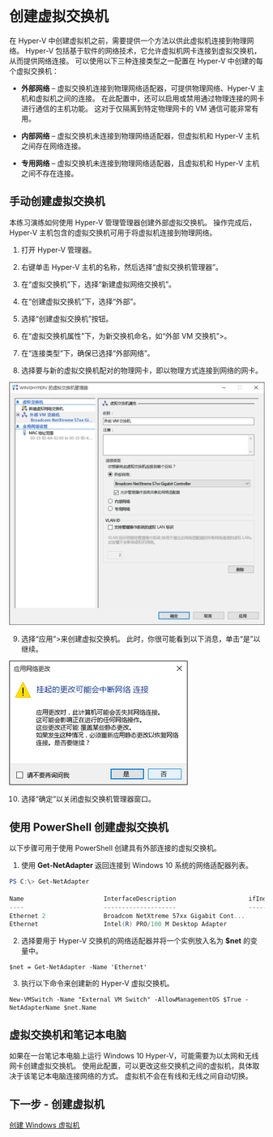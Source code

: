 # 创建虚拟交换机

在 Hyper-V 中创建虚拟机之前，需要提供一个方法以供此虚拟机连接到物理网络。 Hyper-V 包括基于软件的网络技术，它允许虚拟机网卡连接到虚拟交换机，从而提供网络连接。 可以使用以下三种连接类型之一配置在 Hyper-V 中创建的每个虚拟交换机：

- **外部网络** – 虚拟交换机连接到物理网络适配器，可提供物理网络、Hyper-V 主机和虚拟机之间的连接。 在此配置中，还可以启用或禁用通过物理连接的网卡进行通信的主机功能。 这对于仅隔离到特定物理网卡的 VM 通信可能非常有用。

- **内部网络** – 虚拟交换机未连接到物理网络适配器，但虚拟机和 Hyper-V 主机之间存在网络连接。

- **专用网络** – 虚拟交换机未连接到物理网络适配器，且虚拟机和 Hyper-V 主机之间不存在连接。

## 手动创建虚拟交换机

本练习演练如何使用 Hyper-V 管理管理器创建外部虚拟交换机。 操作完成后，Hyper-V 主机包含的虚拟交换机可用于将虚拟机连接到物理网络。

1. 打开 Hyper-V 管理器。

2. 右键单击 Hyper-V 主机的名称，然后选择“虚拟交换机管理器”。

3. 在“虚拟交换机”下，选择“新建虚拟网络交换机”。

4. 在“创建虚拟交换机”下，选择“外部”。

5. 选择“创建虚拟交换机”按钮。

6. 在“虚拟交换机属性”下，为新交换机命名，如“外部 VM 交换机”>。

7. 在“连接类型”下，确保已选择“外部网络”。

8. 选择要与新的虚拟交换机配对的物理网卡，即以物理方式连接到网络的网卡。

![](media/newSwitch_upd.png)

9. 选择“应用”>来创建虚拟交换机。 此时，你很可能看到以下消息，单击“是”以继续。

![](media/pen_changes_upd.png)

10. 选择“确定”以关闭虚拟交换机管理器窗口。

## 使用 PowerShell 创建虚拟交换机

以下步骤可用于使用 PowerShell 创建具有外部连接的虚拟交换机。

1. 使用 **Get-NetAdapter** 返回连接到 Windows 10 系统的网络适配器列表。

```powershell
PS C:\> Get-NetAdapter

Name                      InterfaceDescription                    ifIndex Status       MacAddress             LinkSpeed
----                      --------------------                    ------- ------       ----------             ---------
Ethernet 2                Broadcom NetXtreme 57xx Gigabit Cont...       5 Up           BC-30-5B-A8-C1-7F         1 Gbps
Ethernet                  Intel(R) PRO/100 M Desktop Adapter            3 Up           00-0E-0C-A8-DC-31        10 Mbps  
```

2. 选择要用于 Hyper-V 交换机的网络适配器并将一个实例放入名为 **$net** 的变量中。

```
$net = Get-NetAdapter -Name 'Ethernet'
```

3. 执行以下命令来创建新的 Hyper-V 虚拟交换机。

```
New-VMSwitch -Name "External VM Switch" -AllowManagementOS $True -NetAdapterName $net.Name
```

## 虚拟交换机和笔记本电脑

如果在一台笔记本电脑上运行 Windows 10 Hyper-V，可能需要为以太网和无线网卡创建虚拟交换机。 使用此配置，可以更改这些交换机之间的虚拟机，具体取决于该笔记本电脑连接网络的方式。 虚拟机不会在有线和无线之间自动切换。

## 下一步 - 创建虚拟机

[创建 Windows 虚拟机](walkthrough_create_vm.md)




<!--HONumber=Dec15_HO1-->
